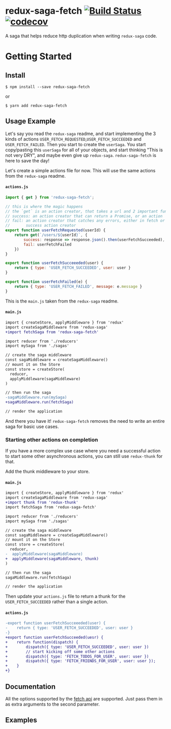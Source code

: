 # redux-saga-fetch  [![Build Status](https://travis-ci.org/dat2/redux-saga-fetch.svg?branch=master)](https://travis-ci.org/dat2/redux-saga-fetch) [![codecov](https://codecov.io/gh/dat2/redux-saga-fetch/branch/master/graph/badge.svg)](https://codecov.io/gh/dat2/redux-saga-fetch/)
A saga that helps reduce http duplication when writing `redux-saga` code.

# Getting Started

## Install

```
$ npm install --save redux-saga-fetch
```

or

```
$ yarn add redux-saga-fetch
```

## Usage Example
Let's say you read the `redux-saga` readme, and start implementing the 3 kinds
of actions `USER_FETCH_REQUESTED`,`USER_FETCH_SUCCEEDED` and `USER_FETCH_FAILED`.
Then you start to create the `userSaga`. You start copy/pasting this `userSaga`
for all of your objects, and start thinking "This is not very DRY", and maybe
even give up `redux-saga`. `redux-saga-fetch` is here to save the day!

Let's create a simple actions file for now. This will use the same actions from
the `redux-saga` readme.

#### `actions.js`
```javascript
import { get } from 'redux-saga-fetch';

// this is where the magic happens
// the `get` is an action creator, that takes a url and 2 important functions
// success: an action creator that can return a Promise, or an action
// fail: an action creator that catches any errors, either in fetch or in the
//       success action creator
export function userFetchRequested(userId) {
    return get(`/users/${userId}`, {
        success: response => response.json().then(userFetchSucceeded),
        fail: userFetchFailed
    })
}

export function userFetchSucceeeded(user) {
    return { type: 'USER_FETCH_SUCCEEDED', user: user }
}

export function userFetchFailed(e) {
    return { type: 'USER_FETCH_FAILED', message: e.message }
}
```

This is the `main.js` taken from the `redux-saga` readme.

#### `main.js`
```diff
import { createStore, applyMiddleware } from 'redux'
import createSagaMiddleware from 'redux-saga'
+import fetchSaga from 'redux-saga-fetch'

import reducer from './reducers'
import mySaga from './sagas'

// create the saga middleware
const sagaMiddleware = createSagaMiddleware()
// mount it on the Store
const store = createStore(
  reducer,
  applyMiddleware(sagaMiddleware)
)

// then run the saga
-sagaMiddleware.run(mySaga)
+sagaMiddleware.run(fetchSaga)

// render the application
```

And there you have it! `redux-saga-fetch` removes the need to write an entire
saga for basic use cases.

### Starting other actions on completion
If you have a more complex use case where you need a successful action to start
some other asynchronous actions, you can still use `redux-thunk` for that.

Add the thunk middleware to your store.
#### `main.js`
```diff
import { createStore, applyMiddleware } from 'redux'
import createSagaMiddleware from 'redux-saga'
+import thunk from 'redux-thunk'
import fetchSaga from 'redux-saga-fetch'

import reducer from './reducers'
import mySaga from './sagas'

// create the saga middleware
const sagaMiddleware = createSagaMiddleware()
// mount it on the Store
const store = createStore(
  reducer,
-  applyMiddleware(sagaMiddleware)
+  applyMiddleware(sagaMiddleware, thunk)
)

// then run the saga
sagaMiddleware.run(fetchSaga)

// render the application
```

Then update your `actions.js` file to return a thunk for the `USER_FETCH_SUCCEEDED`
rather than a single action.

#### `actions.js`
```diff
-export function userFetchSucceeeded(user) {
-    return { type: 'USER_FETCH_SUCCEEDED', user: user }
-}
+export function userFetchSucceeded(uesr) {
+    return function(dispatch) {
+        dispatch({ type: 'USER_FETCH_SUCCEEDED', user: user })
+        // start kicking off some other actions
+        dispatch({ type: 'FETCH_TODOS_FOR_USER', user: user })
+        dispatch({ type: 'FETCH_FRIENDS_FOR_USER', user: user });
+    }
+}
```

## Documentation

All the options supported by the
[fetch api](https://developer.mozilla.org/en/docs/Web/API/Fetch_API) are supported.
Just pass them in as extra arguments to the second parameter.

## Examples